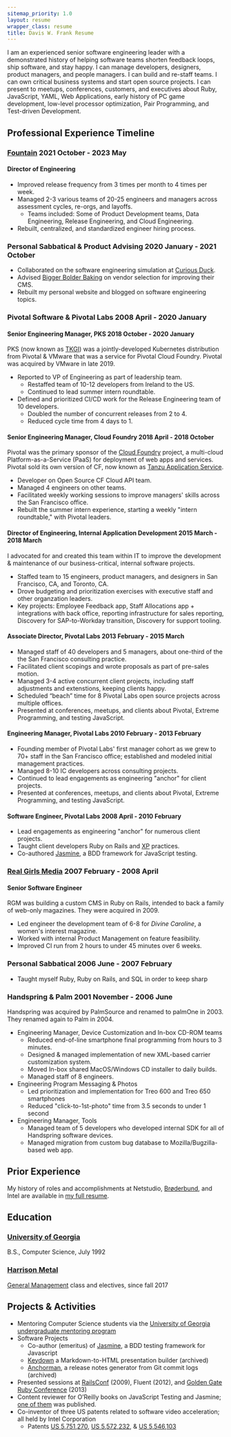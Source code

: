 ```yaml
---
sitemap_priority: 1.0
layout: resume
wrapper_class: resume
title: Davis W. Frank Resume
---
```


I am an experienced senior software engineering leader with a demonstrated history of helping software teams shorten feedback loops, ship software, and stay happy. I can manage developers, designers, product managers, and people managers. I can build and re-staff teams. I can own critical business systems and start open source projects. I can present to meetups, conferences, customers, and executives about Ruby, JavaScript, YAML, Web Applications, early history of PC game development, low-level processor optimization, Pair Programming, and Test-driven Development.

## Professional Experience Timeline

### [Fountain](https://www.fountain.com) <span class="duration"> 2021 October - 2023 May </span> 

#### Director of Engineering

- Improved release frequency from 3 times per month to 4 times per week.
- Managed 2-3 various teams of 20-25 engineers and managers across assessment cycles, re-orgs, and layoffs.
  - Teams included: Some of Product Development teams, Data Engineering, Release Engineering, and Cloud Engineering.
- Rebuilt, centralized, and standardized engineer hiring process.

### Personal Sabbatical &amp; Product Advising <span class="duration">2020 January - 2021 October </span>

- Collaborated on the software engineering simulation at [Curious Duck][duck].
- Advised [Bigger Bolder Baking][bake] on vendor selection for improving their CMS.
- Rebuilt my personal website and blogged on software engineering topics. 

### Pivotal Software & Pivotal Labs <span class="duration">2008 April - 2020 January </span>

#### Senior Engineering Manager, PKS <span class="duration">2018 October - 2020 January </span>

PKS (now known as [TKGI][tkgi]) was a jointly-developed Kubernetes distribution from Pivotal & VMware that was a service for Pivotal Cloud Foundry. Pivotal was acquired by VMware in late 2019.

- Reported to VP of Engineering as part of leadership team.
  - Restaffed team of 10-12 developers from Ireland to the US.
  - Continued to lead summer intern roundtable.
- Defined and prioritized CI/CD work for the Release Engineering team of 10 developers.
  - Doubled the number of concurrent releases from 2 to 4. 
  - Reduced cycle time from 4 days to 1.

#### Senior Engineering Manager, Cloud Foundry <span class="duration"> 2018 April - 2018 October </span>

Pivotal was the primary sponsor of the [Cloud Foundry][cf] project, a multi-cloud Platform-as-a-Service (PaaS) for deployment of web apps and services. Pivotal sold its own version of CF, now known as [Tanzu Application Service][tas].

- Developer on Open Source CF Cloud API team.
- Managed 4 engineers on other teams.
- Facilitated weekly working sessions to improve managers' skills across the San Francisco office. 
- Rebuilt the summer intern experience, starting a weekly "intern roundtable," with Pivotal leaders.

#### Director of Engineering, Internal Application Development <span class="duration"> 2015 March - 2018 March </span>

I advocated for and created this team within IT to improve the development &amp; maintenance of our business-critical, internal software projects.

- Staffed team to 15 engineers, product managers, and designers in San Francisco, CA, and Toronto, CA.
- Drove budgeting and prioritization exercises with executive staff and other organzation leaders.
- Key projects: Employee Feedback app, Staff Allocations app + integrations with back office, reporting infrastructure for sales reporting, Discovery for SAP-to-Workday transition, Discovery for support tooling.

#### Associate Director, Pivotal Labs <span class="duration">2013 February - 2015 March </span>

- Managed staff of 40 developers and 5 managers, about one-third of the the San Francisco consulting practice.
- Facilitated client scopings and wrote proposals as part of pre-sales motion.
- Managed 3-4 active concurrent client projects, including staff adjustments and extenstions, keeping clients happy.
- Scheduled “beach” time for 8 Pivotal Labs open source projects across multiple offices.
- Presented at conferences, meetups, and clients about Pivotal, Extreme Programming, and testing JavaScript. 

#### Engineering Manager, Pivotal Labs <span class="duration">2010 February - 2013 February </span>

- Founding member of Pivotal Labs' first manager cohort as we grew to 70+ staff in the San Francisco office; established and modeled initial management practices. 
- Managed 8-10 IC developers across consulting projects.
- Continued to lead engagements as engineering "anchor" for client projects.
- Presented at conferences, meetups, and clients about Pivotal, Extreme Programming, and testing JavaScript.

#### Software Engineer, Pivotal Labs <span class="duration">2008 April - 2010 February </span>

- Lead engagements as engineering "anchor" for numerous client projects.
- Taught client developers Ruby on Rails and [XP][xp] practices.
- Co-authored [Jasmine][jasmine], a BDD framework for JavaScript testing.

### [Real Girls Media][rgm]  <span class="duration">2007 February - 2008 April </span>

#### Senior Software Engineer

RGM was building a custom CMS in Ruby on Rails, intended to back a family of web-only magazines. They were acquired in 2009.

- Led engineer the development team of 6-8 for <i>Divine Caroline</i>, a women's interest magazine. 
- Worked with internal Product Management on feature feasibility.
- Improved CI run from 2 hours to under 45 minutes over 6 weeks.

### Personal Sabbatical <span class="duration">2006 June - 2007 February </span>

- Taught myself Ruby, Ruby on Rails, and SQL in order to keep sharp

### Handspring & Palm <span class="duration"> 2001 November - 2006 June </span>

Handspring was acquired by PalmSource and renamed to palmOne in 2003. They renamed again to Palm in 2004.

- Engineering Manager, Device Customization and In-box CD-ROM teams
  - Reduced end-of-line smartphone final programming from hours to 3 minutes.
  - Designed & managed implementation of new XML-based carrier customization system. 
  - Moved In-box shared MacOS/Windows CD installer to daily builds.
  - Managed staff of 8 engineers.
- Engineering Program Messaging & Photos
  - Led prioritization and implementation for Treo 600 and Treo 650 smartphones
  - Reduced "click-to-1st-photo" time from 3.5 seconds to under 1 second
- Engineering Manager, Tools
  - Managed team of 5 developers who developed internal SDK for all of Handspring software devices.
  - Managed migration from custom bug database to Mozilla/Bugzilla-based web app.

## Prior Experience

My history of roles and accomplishments at Netstudio, [Brøderbund][bb], and Intel are available in [my full resume](/resume/dwfrank_full/).

## Education

### [University of Georgia][uga]

B.S., Computer Science, July 1992

### [Harrison Metal][hm]

[General Management][gm] class and electives, since fall 2017

## Projects & Activities

- Mentoring Computer Science students via the [University of Georgia undergraduate mentoring program][mentor]
- Software Projects
  - Co-author (emeritus) of [Jasmine][jasmine], a BDD testing framework for Javascript
  - [Keydown][kd] a Markdown-to-HTML presentation builder (archived)
  - [Anchorman][am], a release notes generator from Git commit logs (archived)
- Presented sessions at [RailsConf][rc] (2009), Fluent (2012), and [Golden Gate Ruby Conference][story] (2013)
- Content reviewer for O’Reilly books on JavaScript Testing and Jasmine; [one of them][jbook] was published.
- Co-inventor of three US patents related to software video acceleration; all held by Intel Corporation
  - Patents [US 5,751,270][p1], [US 5,572,232][p2], &amp; [US 5,546,103][p3]

[jasmine]: https://jasmine.github.io
[ey]: https://www.engineyard.com
[cf]: https://cloudfoundry.org
[h]: https://heroku.com
[cd-test]: https://dwf.bigpencil.net/series/the-cd-test/
[bosh]: https://bosh.io/docs
[travis]: https://www.travis-ci.com/
[circle]: https://circleci.com/
[j]: https://jenkins.io
[cc]: https://concourse-ci.org/
[duck]: https://curiousduck.io
[bake]: https://biggerbolderbaking.com
[tkgi]: https://docs.vmware.com/en/VMware-Tanzu-Kubernetes-Grid-Integrated-Edition/
[tas]: https://tanzu.vmware.com/application-service
[gp]: https://tanzu.vmware.com/greenplum
[tlabs]: https://tanzu.vmware.com/labs
[bugs]: https://bugzilla.org
[nci]: https://en.wikipedia.org/wiki/Nuclear_Cities_Initiative
[bb]: https://en.wikipedia.org/wiki/Broderbund
[carmen]: https://en.wikipedia.org/wiki/Carmen_Sandiego_(video_game_series)
[riven]: https://store.steampowered.com/app/63610/Riven_The_Sequel_to_MYST/
[uga]: https://uga.edu
[hm]: https://www.harrisonmetal.com/
[gm]: https://www.harrisonmetal.com/classes/foundations-general-management
[mentor]: https://mentor.uga.edu/
[kd]: https://github.com/infews/keydown
[am]: https://github.com/infews/anchorman
[jbook]: https://shop.oreilly.com/product/0636920028277.do
[rc]: https://web.archive.org/web/20120531175448/http://en.oreilly.com/rails2009/public/schedule/detail/7035
[story]: https://youtu.be/ueeZKPGNk6I
[xp]: http://www.extremeprogramming.org/
[p1]: https://patents.google.com/patent/US5751270A/
[p2]: https://patents.google.com/patent/US5572232A/
[p3]: https://patents.google.com/patent/US5546103A/z1
[rgm]: https://www.crunchbase.com/organization/real-girls-media-network-inc